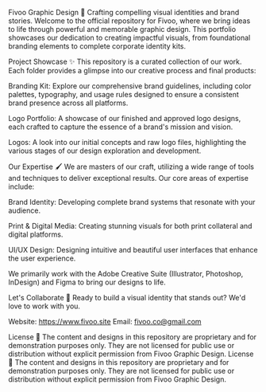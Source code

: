 Fivoo Graphic Design 🎨
Crafting compelling visual identities and brand stories.
Welcome to the official repository for Fivoo, where we bring ideas to life through powerful and memorable graphic design. This portfolio showcases our dedication to creating impactful visuals, from foundational branding elements to complete corporate identity kits.

Project Showcase ✨
This repository is a curated collection of our work. Each folder provides a glimpse into our creative process and final products:

Branding Kit: Explore our comprehensive brand guidelines, including color palettes, typography, and usage rules designed to ensure a consistent brand presence across all platforms.

Logo Portfolio: A showcase of our finished and approved logo designs, each crafted to capture the essence of a brand's mission and vision.

Logos: A look into our initial concepts and raw logo files, highlighting the various stages of our design exploration and development.

Our Expertise 🖌️
We are masters of our craft, utilizing a wide range of tools and techniques to deliver exceptional results. Our core areas of expertise include:

Brand Identity: Developing complete brand systems that resonate with your audience.

Print & Digital Media: Creating stunning visuals for both print collateral and digital platforms.

UI/UX Design: Designing intuitive and beautiful user interfaces that enhance the user experience.

We primarily work with the Adobe Creative Suite (Illustrator, Photoshop, InDesign) and Figma to bring our designs to life.

Let's Collaborate 🤝
Ready to build a visual identity that stands out? We'd love to work with you.

Website: https://www.fivoo.site
Email: fivoo.co@gmail.com

License 📄
The content and designs in this repository are proprietary and for demonstration purposes only. They are not licensed for public use or distribution without explicit permission from Fivoo Graphic Design.
License 📄
The content and designs in this repository are proprietary and for demonstration purposes only. They are not licensed for public use or distribution without explicit permission from Fivoo Graphic Design.
